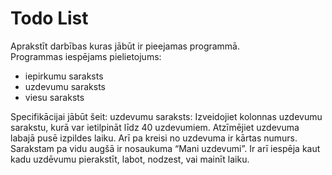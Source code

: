 # Todo List
Aprakstīt darbības kuras jābūt ir pieejamas programmā.  
Programmas iespējams pielietojums:  
- iepirkumu saraksts
- uzdevumu saraksts
- viesu saraksts

Specifikācijai jābūt šeit:
uzdevumu saraksts:
Izveidojiet kolonnas uzdevumu sarakstu, kurā var ietilpināt līdz 40 uzdevumiem. Atzīmējiet uzdevuma labajā pusē izpildes laiku. Arī pa kreisi no uzdevuma ir kārtas numurs. Sarakstam pa vidu augšā ir nosaukuma “Mani uzdevumi”. Ir arī iespēja kaut kadu uzdēvumu pierakstīt, labot, nodzest, vai mainīt laiku.
